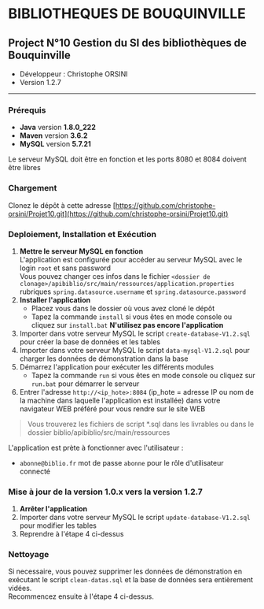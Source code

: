 ﻿# BIBLIOTHEQUES DE BOUQUINVILLE

## Project N°10 Gestion du SI des bibliothèques de Bouquinville

* Développeur : Christophe ORSINI
* Version 1.2.7

---
### Prérequis
- **Java** version **1.8.0_222**
- **Maven** version **3.6.2**
- **MySQL** version **5.7.21**
 
Le serveur MySQL doit être en fonction et les ports 8080 et 8084 doivent être libres

### Chargement
Clonez le dépôt à cette adresse [https://github.com/christophe-orsini/Projet10.git](https://github.com/christophe-orsini/Projet10.git)

### Deploiement, Installation et Exécution
1. **Mettre le serveur MySQL en fonction**  
L'application est configurée pour accéder au serveur MySQL avec le login `root` et sans password  
Vous pouvez changer ces infos dans le fichier `<dossier de clonage>/apibiblio/src/main/ressources/application.properties`  
rubriques `spring.datasource.username` et `spring.datasource.password` 
2. **Installer l'application**  
    - Placez vous dans le dossier où vous avez cloné le dépôt  
    - Tapez la commande `install` si vous êtes en mode console ou cliquez sur `install.bat`
    **N'utilisez pas encore l'application**
3. Importer dans votre serveur MySQL le script `create-database-V1.2.sql` pour créer la base de données et les tables
4. Importer dans votre serveur MySQL le script `data-mysql-V1.2.sql` pour charger les données de démonstration dans la base
5. Démarrez l'application pour exécuter les différents modules 
    - Tapez la commande `run` si vous êtes en mode console ou cliquez sur `run.bat` pour démarrer le serveur  
6. Entrer l'adresse `http://<ip_hote>:8084` (ip_hote = adresse IP ou nom de la machine dans laquelle l'application est installée) dans votre navigateur WEB préféré pour vous rendre sur le site WEB  

> Vous trouverez les fichiers de script *.sql dans les livrables ou dans le dossier biblio/apibiblio/src/main/ressources

L'application est prète à fonctionner avec l'utilisateur :
- `abonne@biblio.fr` mot de passe `abonne` pour le rôle d'utilisateur connecté

### Mise à jour de la version 1.0.x vers la version 1.2.7
1. **Arrêter l'application**  
2. Importer dans votre serveur MySQL le script `update-database-V1.2.sql` pour modifier les tables  
3. Reprendre à l'étape 4 ci-dessus

### Nettoyage
Si necessaire, vous pouvez supprimer les données de démonstration en exécutant le script `clean-datas.sql` et la base de données sera entièrement vidées.  
Recommencez ensuite à l'étape 4 ci-dessus.
